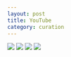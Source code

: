 ```yaml
---
layout: post
title: YouTube
category: curation
---
```


<section class="photos2">
<a href="#punish"><img src="{{ site.baseurl }}/images/punish.jpg"></a>
<a href="#josephine"><img src="{{ site.baseurl }}/images/josephine.jpg"></a>
<a href="#hair"><img src="{{ site.baseurl }}/images/hair.jpg"></a>
<a href="#frame"><img src="{{ site.baseurl }}/images/frame.jpg"></a>
</section>

<br>
<br>